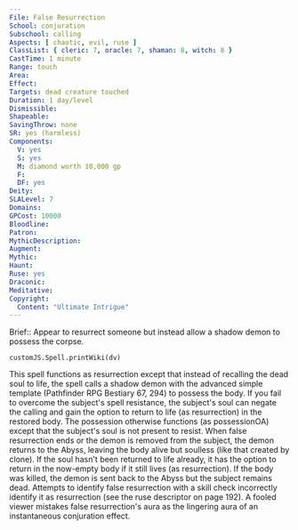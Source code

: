 ```yaml
---
File: False Resurrection
School: conjuration
Subschool: calling
Aspects: [ chaotic, evil, ruse ]
ClassList: { cleric: 7, oracle: 7, shaman: 8, witch: 8 }
CastTime: 1 minute
Range: touch
Area: 
Effect: 
Targets: dead creature touched
Duration: 1 day/level
Dismissible: 
Shapeable: 
SavingThrow: none
SR: yes (harmless)
Components:
  V: yes
  S: yes
  M: diamond worth 10,000 gp
  F: 
  DF: yes
Deity: 
SLALevel: 7
Domains: 
GPCost: 10000
Bloodline: 
Patron: 
MythicDescription: 
Augment: 
Mythic: 
Haunt: 
Ruse: yes
Draconic: 
Meditative: 
Copyright:
  Content: "Ultimate Intrigue"
---
```

Brief:: Appear to resurrect someone but instead allow a shadow demon to possess the corpse.

```dataviewjs
customJS.Spell.printWiki(dv)
```

This spell functions as resurrection except that instead of recalling the dead soul to life, the spell calls a shadow demon with the advanced simple template (Pathfinder RPG Bestiary 67, 294) to possess the body. If you fail to overcome the subject's spell resistance, the subject's soul can negate the calling and gain the option to return to life (as resurrection) in the restored body. The possession otherwise functions (as possessionOA) except that the subject's soul is not present to resist. When false resurrection ends or the demon is removed from the subject, the demon returns to the Abyss, leaving the body alive but soulless (like that created by clone). If the soul hasn't been returned to life already, it has the option to return in the now-empty body if it still lives (as resurrection). If the body was killed, the demon is sent back to the Abyss but the subject remains dead.  Attempts to identify false resurrection with a skill check incorrectly identify it as resurrection (see the ruse descriptor on page 192). A fooled viewer mistakes false resurrection's aura as the lingering aura of an instantaneous conjuration effect.
